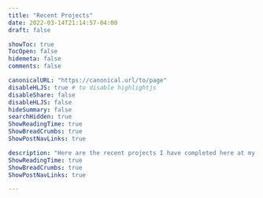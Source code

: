 ```yaml
---
title: "Recent Projects"
date: 2022-03-14T21:14:57-04:00
draft: false

showToc: true
TocOpen: false
hidemeta: false
comments: false

canonicalURL: "https://canonical.url/to/page"
disableHLJS: true # to disable highlightjs
disableShare: false
disableHLJS: false
hideSummary: false
searchHidden: true
ShowReadingTime: true
ShowBreadCrumbs: true
ShowPostNavLinks: true

description: "Here are the recent projects I have completed here at my time at Allegheny College"
ShowReadingTime: true
ShowBreadCrumbs: true
ShowPostNavLinks: true

---
```

